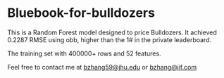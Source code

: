 # Bluebook-for-bulldozers

This is a Random Forest model designed to price Bulldozers. It achieved 0.2287 RMSE using obb, higher than the 1# in the private leaderboard.

The training set with 400000+ rows and 52 features. 

Feel free to contact me at bzhang59@jhu.edu or bzhang@iif.com
